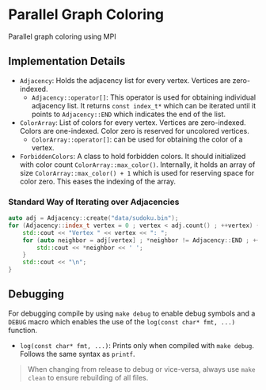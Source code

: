 # Parallel Graph Coloring
Parallel graph coloring using MPI

## Implementation Details
- `Adjacency`: Holds the adjacency list for every vertex. Vertices are zero-indexed.
    - `Adjacency::operator[]`: This operator is used for obtaining individual adjacency list. It returns `const index_t*` which can be iterated until it points to `Adjacency::END` which indicates the end of the list.
- `ColorArray`: List of colors for every vertex. Vertices are zero-indexed. Colors are one-indexed. Color zero is reserved for uncolored vertices.
    - `ColorArray::operator[]`: can be used for obtaining the color of a vertex.
- `ForbiddenColors`: A class to hold forbidden colors. It should initialized with color count `ColorArray::max_color()`. Internally, it holds an array of size `ColorArray::max_color() + 1` which is used for reserving space for color zero. This eases the indexing of the array.

### Standard Way of Iterating over Adjacencies
```cpp
auto adj = Adjacency::create("data/sudoku.bin");
for (Adjacency::index_t vertex = 0 ; vertex < adj.count() ; ++vertex) {
    std::cout << "Vertex " << vertex << ": ";
    for (auto neighbor = adj[vertex] ; *neighbor != Adjacency::END ; ++neighbor) {
        std::cout << *neighbor << ' ';
    }
    std::cout << "\n";
}
```

## Debugging
For debugging compile by using `make debug` to enable debug symbols and a `DEBUG` macro which enables the use of the `log(const char* fmt, ...)` function.

- `log(const char* fmt, ...)`: Prints only when compiled with `make debug`. Follows the same syntax as `printf`.

> When changing from release to debug or vice-versa, always use `make clean` to ensure rebuilding of all files.
